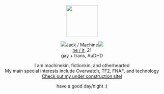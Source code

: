 <div class="header" align="center">
  <img src="https://64.media.tumblr.com/0610ccea28d7b8686a6fe4f4522c863c/3b5100dc996fb7de-3f/s250x400/56be09b0d87b4f46c7f54474793d42600594edee.pnj" width=100>
  <p>
    <img src="https://64.media.tumblr.com/5c41b6607abf7499fee7d5bf99cf4f6b/366ff752c561b274-16/s75x75_c1/3b7bffee652b9f3842c3803d8ee994c805631e33.gif">Jack / Machine<img src="https://64.media.tumblr.com/5c41b6607abf7499fee7d5bf99cf4f6b/366ff752c561b274-16/s75x75_c1/3b7bffee652b9f3842c3803d8ee994c805631e33.gif">
    <br>
    <a href="https://en.pronouns.page/@47-z">he / it</a>, 21
    <br>
    gay + trans, AuDHD
  </p>

  <p>
    I am machinekin, fictionkin, and otherhearted
    <br>
    My main special interests include Overwatch, TF2, FNAF, and technology
    <br>
    <a href="https://47-z.github.io">Check out my under construction site!</a>
  </p>

  <p>
    have a good day/night :)
  </p>
</div>
